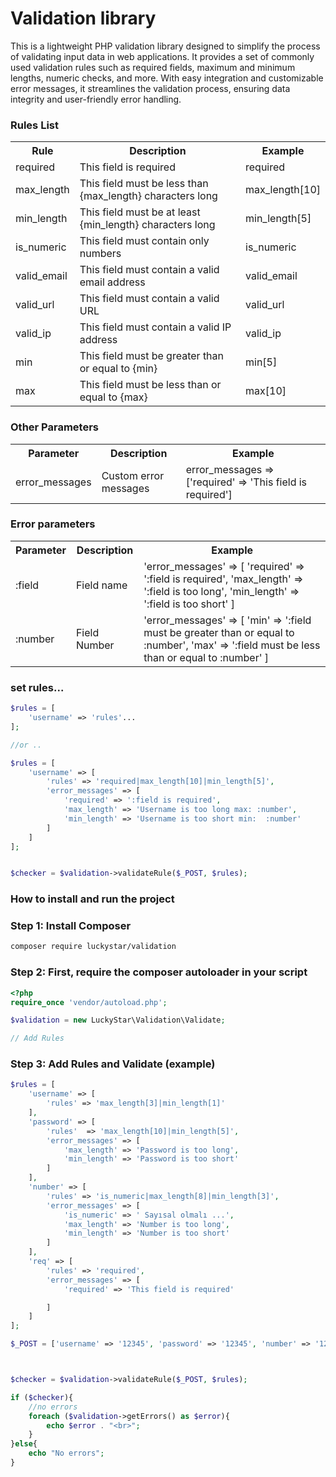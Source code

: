 
<h1>Validation library </h1>

<p>This is a lightweight PHP validation library designed to simplify the process of validating input data in web applications. It provides a set of commonly used validation rules such as required fields, maximum and minimum lengths, numeric checks, and more. With easy integration and customizable error messages, it streamlines the validation process, ensuring data integrity and user-friendly error handling.</p>



<h3> Rules List </h3>

<table>

<tr>
    <th>Rule</th>
    <th>Description</th>
    <th>Example </th>
</tr>

<tr>
    <td>required</td>
    <td>This field is required</td>
    <td>required</td>
</tr>

<tr>
    <td>max_length</td>
    <td>This field must be less than {max_length} characters long</td>
    <td>max_length[10]</td>
</tr>

<tr>
    <td>min_length</td>
    <td>This field must be at least {min_length} characters long</td>
    <td>min_length[5]</td>
</tr>

<tr>
    <td>is_numeric</td>
    <td>This field must contain only numbers</td>
    <td>is_numeric</td>
</tr>

<tr>
    <td>valid_email </td>
    <td>This field must contain a valid email address</td>
    <td>valid_email</td>
</tr>

<tr>
    <td>valid_url </td>
    <td>This field must contain a valid URL</td>
    <td>valid_url</td>
</tr>

<tr>
    <td>valid_ip </td>
    <td>This field must contain a valid IP address</td>
    <td>valid_ip</td>
</tr>

<tr>
<td>min</td>
    <td>This field must be greater than or equal to {min}</td>
    <td>min[5]</td>
</tr>

<tr>
<td>max</td>
    <td>This field must be less than or equal to {max}</td>
    <td>max[10]</td>
</tr>

</table>

<h3> Other Parameters </h3>
<table>

<tr>
    <th>Parameter</th>
    <th>Description</th>
    <th>Example </th>
</tr>

<tr>
    <td>error_messages</td>
    <td>Custom error messages</td>
    <td>error_messages => ['required' => 'This field is required']</td>
</tr>
</table>


<h3> Error parameters </h3>
<table>
<tr>
    <th>Parameter</th>
    <th>Description</th>
    <th>Example </th>
</tr>

<tr>
    <td>:field</td>
    <td>Field name</td>
    <td>'error_messages' => [
            'required' => ':field  is required',
            'max_length' => ':field is too long',
            'min_length' => ':field is too short'
        ] </td>
</tr>

<tr>
<td>:number</td>
    <td> Field Number  </td>
    <td>'error_messages' => [
            'min' => ':field must be greater than or equal to :number',
            'max' => ':field must be less than or equal to :number'
        ]</td>

</tr>


</table>







### set rules...

```php
$rules = [
    'username' => 'rules'...
];

//or ..

$rules = [
    'username' => [
        'rules' => 'required|max_length[10]|min_length[5]',
        'error_messages' => [
            'required' => ':field is required',
            'max_length' => 'Username is too long max: :number',
            'min_length' => 'Username is too short min:  :number'
        ]
    ]
];


$checker = $validation->validateRule($_POST, $rules);
```





<h3> How to install and run the project </h3>

### Step 1: Install Composer
```bash
composer require luckystar/validation
```

### Step 2: First, require the composer autoloader in your script
```php
<?php
require_once 'vendor/autoload.php';

$validation = new LuckyStar\Validation\Validate;

// Add Rules
```

### Step 3: Add Rules and Validate (example)
```php
$rules = [
	'username' => [
		'rules' => 'max_length[3]|min_length[1]'
	],
	'password' => [
		'rules'  => 'max_length[10]|min_length[5]',
		'error_messages' => [
			'max_length' => 'Password is too long',
			'min_length' => 'Password is too short'
		]
	],
	'number' => [
		'rules' => 'is_numeric|max_length[8]|min_length[3]',
		'error_messages' => [
			'is_numeric' => ' Sayısal olmalı ...',
			'max_length' => 'Number is too long',
			'min_length' => 'Number is too short'
		]
	],
	'req' => [
		'rules' => 'required',
		'error_messages' => [
			'required' => 'This field is required'

		]
	]
];

$_POST = ['username' => '12345', 'password' => '12345', 'number' => '123sa45'];



$checker = $validation->validateRule($_POST, $rules);

if ($checker){
	//no errors
	foreach ($validation->getErrors() as $error){
		echo $error . "<br>";
	}
}else{
	echo "No errors";
}


```